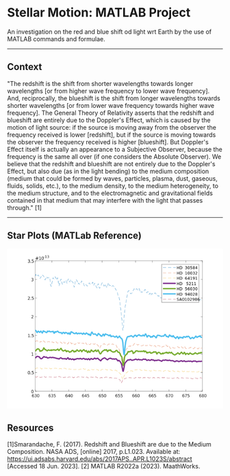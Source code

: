 # Stellar Motion: MATLAB Project

An investigation on the red and blue shift od light wrt Earth by the use of MATLAB commands and formulae.

***
## Context
"The redshift is the shift from shorter wavelengths towards longer wavelengths [or from higher wave frequency to lower wave frequency]. And, reciprocally, the blueshift is the shift from longer wavelengths towards shorter wavelengths [or from lower wave frequency towards higher wave frequency]. The General Theory of Relativity asserts that the redshift and blueshift are entirely due to the Doppler's Effect, which is caused by the motion of light source: if the source is moving away from the observer the frequency received is lower [redshift], but if the source is moving towards the observer the frequency received is higher [blueshift]. But Doppler's Effect itself is actually an appearance to a Subjective Observer, because the frequency is the same all over (if one considers the Absolute Observer). We believe that the redshift and blueshift are not entirely due to the Doppler's Effect, but also due (as in the light bending) to the medium composition (medium that could be formed by waves, particles, plasma, dust, gaseous, fluids, solids, etc.), to the medium density, to the medium heterogeneity, to the medium structure, and to the electromagnetic and gravitational fields contained in that medium that may interfere with the light that passes through." [1]


***
## Star Plots (MATLab Reference)
![](https://github.com/msizimkhize/Stellar-Motion-MATLAB-Project/blob/main/Star%20Plots.png?raw=true)

## Resources
[1]Smarandache, F. (2017). Redshift and Blueshift are due to the Medium Composition. NASA ADS, [online] 2017, p.L1.023. Available at: https://ui.adsabs.harvard.edu/abs/2017APS..APR.L1023S/abstract [Accessed 18 Jun. 2023].
[2] MATLAB R2022a (2023). MaathWorks.
